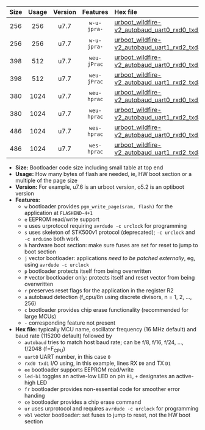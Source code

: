 |Size|Usage|Version|Features|Hex file|
|:-:|:-:|:-:|:-:|:--|
|256|256|u7.7|`w-u-jpra-`|[urboot_wildfire-v2_autobaud_uart0_rxd0_txd1_led+b7_ur_vbl.hex](https://raw.githubusercontent.com/stefanrueger/urboot.hex/main/boards/wildfire-v2/autobaud/urboot_wildfire-v2_autobaud_uart0_rxd0_txd1_led+b7_ur_vbl.hex)|
|256|256|u7.7|`w-u-jpra-`|[urboot_wildfire-v2_autobaud_uart1_rxd2_txd3_led+b7_ur_vbl.hex](https://raw.githubusercontent.com/stefanrueger/urboot.hex/main/boards/wildfire-v2/autobaud/urboot_wildfire-v2_autobaud_uart1_rxd2_txd3_led+b7_ur_vbl.hex)|
|398|512|u7.7|`weu-jPrac`|[urboot_wildfire-v2_autobaud_uart0_rxd0_txd1_ee_led+b7_fr_ce_ur_vbl.hex](https://raw.githubusercontent.com/stefanrueger/urboot.hex/main/boards/wildfire-v2/autobaud/urboot_wildfire-v2_autobaud_uart0_rxd0_txd1_ee_led+b7_fr_ce_ur_vbl.hex)|
|398|512|u7.7|`weu-jPrac`|[urboot_wildfire-v2_autobaud_uart1_rxd2_txd3_ee_led+b7_fr_ce_ur_vbl.hex](https://raw.githubusercontent.com/stefanrueger/urboot.hex/main/boards/wildfire-v2/autobaud/urboot_wildfire-v2_autobaud_uart1_rxd2_txd3_ee_led+b7_fr_ce_ur_vbl.hex)|
|380|1024|u7.7|`weu-hprac`|[urboot_wildfire-v2_autobaud_uart0_rxd0_txd1_ee_led+b7_fr_ce_ur.hex](https://raw.githubusercontent.com/stefanrueger/urboot.hex/main/boards/wildfire-v2/autobaud/urboot_wildfire-v2_autobaud_uart0_rxd0_txd1_ee_led+b7_fr_ce_ur.hex)|
|380|1024|u7.7|`weu-hprac`|[urboot_wildfire-v2_autobaud_uart1_rxd2_txd3_ee_led+b7_fr_ce_ur.hex](https://raw.githubusercontent.com/stefanrueger/urboot.hex/main/boards/wildfire-v2/autobaud/urboot_wildfire-v2_autobaud_uart1_rxd2_txd3_ee_led+b7_fr_ce_ur.hex)|
|486|1024|u7.7|`wes-hprac`|[urboot_wildfire-v2_autobaud_uart0_rxd0_txd1_ee_led+b7_fr_ce.hex](https://raw.githubusercontent.com/stefanrueger/urboot.hex/main/boards/wildfire-v2/autobaud/urboot_wildfire-v2_autobaud_uart0_rxd0_txd1_ee_led+b7_fr_ce.hex)|
|486|1024|u7.7|`wes-hprac`|[urboot_wildfire-v2_autobaud_uart1_rxd2_txd3_ee_led+b7_fr_ce.hex](https://raw.githubusercontent.com/stefanrueger/urboot.hex/main/boards/wildfire-v2/autobaud/urboot_wildfire-v2_autobaud_uart1_rxd2_txd3_ee_led+b7_fr_ce.hex)|

- **Size:** Bootloader code size including small table at top end
- **Usage:** How many bytes of flash are needed, ie, HW boot section or a multiple of the page size
- **Version:** For example, u7.6 is an urboot version, o5.2 is an optiboot version
- **Features:**
  + `w` bootloader provides `pgm_write_page(sram, flash)` for the application at `FLASHEND-4+1`
  + `e` EEPROM read/write support
  + `u` uses urprotocol requiring `avrdude -c urclock` for programming
  + `s` uses skeleton of STK500v1 protocol (deprecated); `-c urclock` and `-c arduino` both work
  + `h` hardware boot section: make sure fuses are set for reset to jump to boot section
  + `j` vector bootloader: applications *need to be patched externally*, eg, using `avrdude -c urclock`
  + `p` bootloader protects itself from being overwritten
  + `P` vector bootloader only: protects itself and reset vector from being overwritten
  + `r` preserves reset flags for the application in the register R2
  + `a` autobaud detection (f_cpu/8n using discrete divisors, n = 1, 2, ..., 256)
  + `c` bootloader provides chip erase functionality (recommended for large MCUs)
  + `-` corresponding feature not present
- **Hex file:** typically MCU name, oscillator frequency (16 MHz default) and baud rate (115200 default) followed by
  + `autobaud` tries to match host baud rate; can be f/8, f/16, f/24, ..., f/2048 (f=F<sub>CPU</sub>)
  + `uart0` UART number, in this case `0`
  + `rxd0 txd1` I/O using, in this example, lines RX `D0` and TX `D1`
  + `ee` bootloader supports EEPROM read/write
  + `led-b1` toggles an active-low LED on pin `B1`, `+` designates an active-high LED
  + `fr` bootloader provides non-essential code for smoother error handing
  + `ce` bootloader provides a chip erase command
  + `ur` uses urprotocol and requires `avrdude -c urclock` for programming
  + `vbl` vector bootloader: set fuses to jump to reset, not the HW boot section

